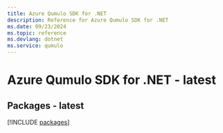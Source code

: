 ```yaml
---
title: Azure Qumulo SDK for .NET
description: Reference for Azure Qumulo SDK for .NET
ms.date: 09/23/2024
ms.topic: reference
ms.devlang: dotnet
ms.service: qumulo
---
```

# Azure Qumulo SDK for .NET - latest
## Packages - latest
[!INCLUDE [packages](qumulo-index.md)]
